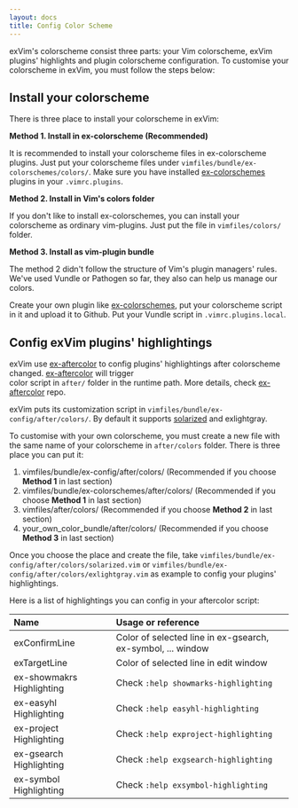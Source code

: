 ```yaml
---
layout: docs
title: Config Color Scheme
---
```


exVim's colorscheme consist three parts: your Vim colorscheme, exVim plugins' highlights and 
plugin colorscheme configuration. To customise your colorscheme in exVim, you must follow the
steps below:

## Install your colorscheme

There is three place to install your colorscheme in exVim:

**Method 1. Install in ex-colorscheme (Recommended)**

It is recommended to install your colorscheme files in ex-colorscheme plugins. Just put your
colorscheme files under `vimfiles/bundle/ex-colorschemes/colors/`. Make sure you have installed
[ex-colorschemes](https://github.com/exvim/ex-colorschemes) plugins in your `.vimrc.plugins`.

**Method 2. Install in Vim's colors folder**

If you don't like to install ex-colorschemes, you can install your colorscheme as ordinary 
vim-plugins. Just put the file in `vimfiles/colors/` folder.

**Method 3. Install as vim-plugin bundle**

The method 2 didn't follow the structure of Vim's plugin managers' rules. We've used Vundle or
Pathogen so far, they also can help us manage our colors. 

Create your own plugin like [ex-colorschemes](https://github.com/exvim/ex-colorschemes), put your 
colorscheme script in it and upload it to Github. Put your Vundle script in `.vimrc.plugins.local`.

## Config exVim plugins' highlightings

exVim use [ex-aftercolor](https://github.com/exvim/ex-aftercolors) to config plugins' highlightings
after colorscheme changed. [ex-aftercolor](https://github.com/exvim/ex-aftercolors) will trigger  
color script in `after/` folder in the runtime path. More details, check 
[ex-aftercolor](https://github.com/exvim/ex-aftercolors) repo.

exVim puts its customization script in `vimfiles/bundle/ex-config/after/colors/`. By default
it supports [solarized](https://github.com/altercation/vim-colors-solarized) and exlightgray.

To customise with your own colorscheme, you must create a new file with the same name of your 
colorscheme in `after/colors` folder. There is three place you can put it:

1. vimfiles/bundle/ex-config/after/colors/ (Recommended if you choose **Method 1** in last section)
1. vimfiles/bundle/ex-colorschemes/after/colors/ (Recommended if you choose **Method 1** in last section)
1. vimfiles/after/colors/ (Recommended if you choose **Method 2** in last section)
1. your_own_color_bundle/after/colors/ (Recommended if you choose **Method 3** in last section)

Once you choose the place and create the file, take `vimfiles/bundle/ex-config/after/colors/solarized.vim` 
or `vimfiles/bundle/ex-config/after/colors/exlightgray.vim` as example to config your plugins' highlightings.

Here is a list of highlightings you can config in your aftercolor script:

| Name | Usage or reference |
| :---- | :---- |
| exConfirmLine | Color of selected line in ex-gsearch, ex-symbol, ... window |
| exTargetLine | Color of selected line in edit window |
| ex-showmakrs Highlighting | Check `:help showmarks-highlighting` |
| ex-easyhl Highlighting | Check `:help easyhl-highlighting` |
| ex-project Highlighting | Check `:help exproject-highlighting` |
| ex-gsearch Highlighting | Check `:help exgsearch-highlighting` |
| ex-symbol Highlighting | Check `:help exsymbol-highlighting` |

